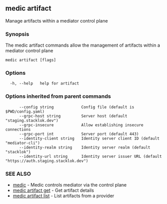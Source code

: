 ## medic artifact

Manage artifacts within a mediator control plane

### Synopsis

The medic artifact commands allow the management of artifacts within a mediator control plane

```
medic artifact [flags]
```

### Options

```
  -h, --help   help for artifact
```

### Options inherited from parent commands

```
      --config string            Config file (default is $PWD/config.yaml)
      --grpc-host string         Server host (default "staging.stacklok.dev")
      --grpc-insecure            Allow establishing insecure connections
      --grpc-port int            Server port (default 443)
      --identity-client string   Identity server client ID (default "mediator-cli")
      --identity-realm string    Identity server realm (default "stacklok")
      --identity-url string      Identity server issuer URL (default "https://auth.staging.stacklok.dev")
```

### SEE ALSO

* [medic](medic.md)	 - Medic controls mediator via the control plane
* [medic artifact get](medic_artifact_get.md)	 - Get artifact details
* [medic artifact list](medic_artifact_list.md)	 - List artifacts from a provider


